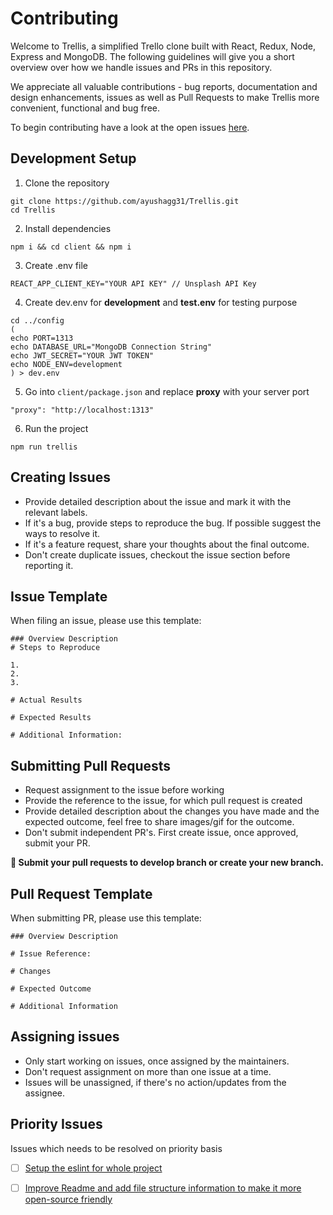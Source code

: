 # Contributing

Welcome to Trellis, a simplified Trello clone built with React, Redux, Node, Express and MongoDB. The following guidelines will give you a short overview over how we handle issues and PRs in this repository.

We appreciate all valuable contributions - bug reports, documentation and design enhancements, issues as well as Pull Requests to make Trellis more convenient, functional and bug free.

To begin contributing have a look at the open issues [here](https://github.com/ayushagg31/Trellis/issues).

## Development Setup  
1. Clone the repository
```
git clone https://github.com/ayushagg31/Trellis.git
cd Trellis
```
2. Install dependencies
```
npm i && cd client && npm i
```
3. Create .env file 
```
REACT_APP_CLIENT_KEY="YOUR API KEY" // Unsplash API Key
```
4. Create dev.env for **development** and **test.env** for testing purpose  
```
cd ../config
(
echo PORT=1313
echo DATABASE_URL="MongoDB Connection String"
echo JWT_SECRET="YOUR JWT TOKEN"
echo NODE_ENV=development
) > dev.env
```
5. Go into ```client/package.json``` and replace **proxy** with your server port 
```
"proxy": "http://localhost:1313"
```
6. Run the project
```
npm run trellis
```

 ## Creating Issues
 - Provide detailed description about the issue and mark it with the relevant labels.
 - If it's a bug, provide steps to reproduce the bug. If possible suggest the ways to resolve it.
 - If it's a feature request, share your thoughts about the final outcome.
 - Don't create duplicate issues, checkout the issue section before reporting it.
 
 ## Issue Template

When filing an issue, please use this template:

```
### Overview Description
# Steps to Reproduce

1.
2.
3.

# Actual Results

# Expected Results

# Additional Information:
```

 ## Submitting Pull Requests
 - Request assignment to the issue before working
 - Provide the reference to the issue, for which pull request is created
 - Provide detailed description about the changes you have made and the expected outcome, feel free to share images/gif for the outcome.
 - Don't submit independent PR's. First create issue, once approved, submit your PR.
 
 **📢 Submit your pull requests to develop branch or create your new branch.**
 
 ## Pull Request Template
 
 When submitting PR, please use this template:
 
 ```
 ### Overview Description
 
 # Issue Reference: 
 
 # Changes
 
 # Expected Outcome
 
 # Additional Information
 
 ```
 
## Assigning issues
- Only start working on issues, once assigned by the maintainers.
- Don't request assignment on more than one issue at a time.
- Issues will be unassigned, if there's no action/updates from the assignee.

 ## Priority Issues
 Issues which needs to be resolved on priority basis

 - [ ] [Setup the eslint for whole project](https://github.com/ayushagg31/Trellis/issues/26)
 - [ ] [Improve Readme and add file structure information to make it more open-source friendly](https://github.com/ayushagg31/Trellis/issues/9)
 
 
